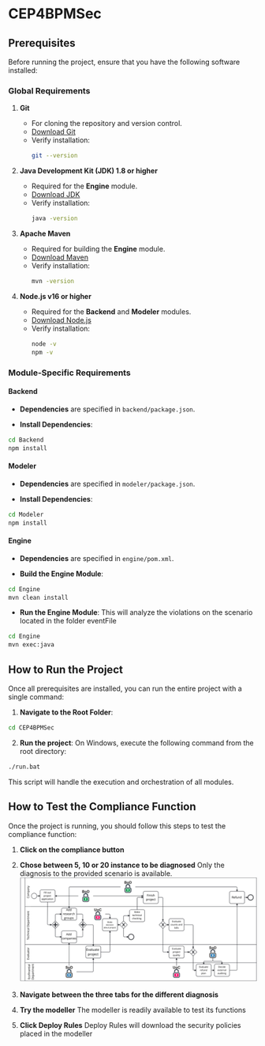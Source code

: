 # CEP4BPMSec

## Prerequisites

Before running the project, ensure that you have the following software installed:

### Global Requirements

1. **Git**
   - For cloning the repository and version control.
   - [Download Git](https://github.com/ajvarela/caise2025/)
   - Verify installation:
     ```bash
     git --version
     ```

2. **Java Development Kit (JDK) 1.8 or higher**
   - Required for the **Engine** module.
   - [Download JDK](https://www.oracle.com/java/technologies/javase-downloads.html)
   - Verify installation:
     ```bash
     java -version
     ```

3. **Apache Maven**
   - Required for building the **Engine** module.
   - [Download Maven](https://maven.apache.org/)
   - Verify installation:
     ```bash
     mvn -version
     ```

4. **Node.js v16 or higher**
   - Required for the **Backend** and **Modeler** modules.
   - [Download Node.js](https://nodejs.org/)
   - Verify installation:
     ```bash
     node -v
     npm -v
     ```

### Module-Specific Requirements

#### Backend

- **Dependencies** are specified in `backend/package.json`.

- **Install Dependencies**:
```bash
cd Backend
npm install
```

#### Modeler

- **Dependencies** are specified in `modeler/package.json`.

- **Install Dependencies**:
```bash
cd Modeler
npm install
```

#### Engine

- **Dependencies** are specified in `engine/pom.xml`.

- **Build the Engine Module**:
```bash
cd Engine
mvn clean install
```

- **Run the Engine Module**:
This will analyze the violations on the scenario located in the folder eventFile
```bash
cd Engine
mvn exec:java
```

## How to Run the Project

Once all prerequisites are installed, you can run the entire project with a single command:

 1. **Navigate to the Root Folder**:
```bash
cd CEP4BPMSec
```

 2. **Run the project**:
On Windows, execute the following command from the root directory:
```bash
./run.bat
```
This script will handle the execution and orchestration of all modules.

## How to Test the Compliance Function

Once the project is running, you should follow this steps to test the compliance function:

 1. **Click on the compliance button**

 2. **Chose between 5, 10 or 20 instance to be diagnosed**
 Only the diagnosis to the provided scenario is available.
  ![Scenario](images/scenario.png)

 3. **Navigate between the three tabs for the different diagnosis**

 4. **Try the modeller**
 The modeller is readily available to test its functions

 5. **Click Deploy Rules**
 Deploy Rules will download the security policies placed in the modeller
